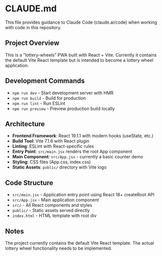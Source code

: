 # CLAUDE.md

This file provides guidance to Claude Code (claude.ai/code) when working with code in this repository.

## Project Overview

This is a "lottery-wheels" PWA built with React + Vite. Currently it contains the default Vite React template but is intended to become a lottery wheel application.

## Development Commands

- `npm run dev` - Start development server with HMR
- `npm run build` - Build for production
- `npm run lint` - Run ESLint
- `npm run preview` - Preview production build locally

## Architecture

- **Frontend Framework**: React 19.1.1 with modern hooks (useState, etc.)
- **Build Tool**: Vite 7.1.6 with React plugin
- **Linting**: ESLint with React-specific rules
- **Entry Point**: `src/main.jsx` renders the root App component
- **Main Component**: `src/App.jsx` - currently a basic counter demo
- **Styling**: CSS files (App.css, index.css)
- **Static Assets**: `public/` directory with Vite logo

## Code Structure

- `src/main.jsx` - Application entry point using React 18+ createRoot API
- `src/App.jsx` - Main application component
- `src/` - All React components and styles
- `public/` - Static assets served directly
- `index.html` - HTML template with root div

## Notes

The project currently contains the default Vite React template. The actual lottery wheel functionality needs to be implemented.